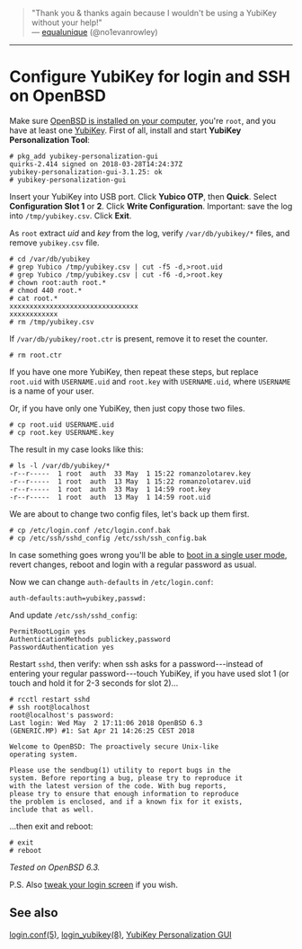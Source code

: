 > "Thank you & thanks again because I wouldn't be using a YubiKey
without your help!"<br>&mdash;
[equalunique](https://mobile.twitter.com/no1evanrowley/status/992617178863202304 "5 May 2018")
(@no1evanrowley)

---

# Configure YubiKey for login and SSH on OpenBSD

Make sure [OpenBSD is installed on your computer](/openbsd/install.html),
you're `root`, and you have at least one
[YubiKey](https://www.yubico.com/store/). First of all, install and start
**YubiKey Personalization Tool**:

    # pkg_add yubikey-personalization-gui
    quirks-2.414 signed on 2018-03-28T14:24:37Z
    yubikey-personalization-gui-3.1.25: ok
    # yubikey-personalization-gui

Insert your YubiKey into USB port. Click **Yubico OTP**, then **Quick**.
Select **Configuration Slot 1** or **2**. Click **Write Configuration**.
Important: save the log into `/tmp/yubikey.csv`. Click **Exit**.

As `root` extract _uid_ and _key_ from the log, verify `/var/db/yubikey/*`
files, and remove `yubikey.csv` file.

    # cd /var/db/yubikey
    # grep Yubico /tmp/yubikey.csv | cut -f5 -d,>root.uid
    # grep Yubico /tmp/yubikey.csv | cut -f6 -d,>root.key
    # chown root:auth root.*
    # chmod 440 root.*
    # cat root.*
    xxxxxxxxxxxxxxxxxxxxxxxxxxxxxxxx
    xxxxxxxxxxxx
    # rm /tmp/yubikey.csv

If `/var/db/yubikey/root.ctr` is present, remove it to reset the counter.

    # rm root.ctr

If you have one more YubiKey, then repeat these steps, but replace
`root.uid` with `USERNAME.uid` and `root.key` with `USERNAME.uid`, where
`USERNAME` is a name of your user.

Or, if you have only one YubiKey, then just copy those two files.

    # cp root.uid USERNAME.uid
    # cp root.key USERNAME.key

The result in my case looks like this:

    # ls -l /var/db/yubikey/*
    -r--r-----  1 root  auth  33 May  1 15:22 romanzolotarev.key
    -r--r-----  1 root  auth  13 May  1 15:22 romanzolotarev.uid
    -r--r-----  1 root  auth  33 May  1 14:59 root.key
    -r--r-----  1 root  auth  13 May  1 14:59 root.uid

We are about to change two config files, let's back up them first.

    # cp /etc/login.conf /etc/login.conf.bak
    # cp /etc/ssh/sshd_config /etc/ssh/ssh_config.bak

In case something goes wrong you'll be able to [boot in a single user
mode](https://www.openbsd.org/faq/faq8.html), revert changes, reboot and
login with a regular password as usual.

Now we can change `auth-defaults` in `/etc/login.conf`:

    auth-defaults:auth=yubikey,passwd:

And update `/etc/ssh/sshd_config`:

    PermitRootLogin yes
    AuthenticationMethods publickey,password
    PasswordAuthentication yes

Restart `sshd`, then verify: when ssh asks for a password---instead of
entering your regular password---touch YubiKey, if you have used
slot&nbsp;1 (or touch and hold it for 2-3 seconds for slot&nbsp;2)...

    # rcctl restart sshd
    # ssh root@localhost
    root@localhost's password:
    Last login: Wed May  2 17:11:06 2018 OpenBSD 6.3
    (GENERIC.MP) #1: Sat Apr 21 14:26:25 CEST 2018

    Welcome to OpenBSD: The proactively secure Unix-like
    operating system.

    Please use the sendbug(1) utility to report bugs in the
    system. Before reporting a bug, please try to reproduce it
    with the latest version of the code. With bug reports,
    please try to ensure that enough information to reproduce
    the problem is enclosed, and if a known fix for it exists,
    include that as well.


...then exit and reboot:

    # exit
    # reboot

_Tested on OpenBSD 6.3._

P.S. Also [tweak your login screen](/openbsd/login.html) if you wish.

## See also

[login.conf(5)](http://man.openbsd.com/login.conf.5),
[login_yubikey(8)](http://man.openbsd.com/login_yubikey.8),
[YubiKey Personalization GUI](https://github.com/Yubico/yubikey-personalization-gui)
